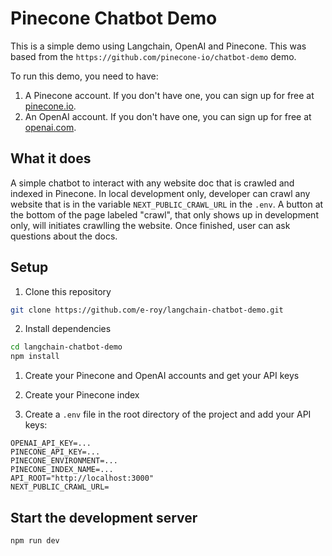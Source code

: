 # Pinecone Chatbot Demo

This is a simple demo using Langchain, OpenAI and Pinecone. This was based from the `https://github.com/pinecone-io/chatbot-demo` demo.

To run this demo, you need to have:

1. A Pinecone account. If you don't have one, you can sign up for free at [pinecone.io](https://www.pinecone.io).
2. An OpenAI account. If you don't have one, you can sign up for free at [openai.com](https://www.openai.com).

## What it does

A simple chatbot to interact with any website doc that is crawled and indexed in Pinecone. In local development only, developer can crawl any website that is in the variable `NEXT_PUBLIC_CRAWL_URL` in the `.env`. A button at the bottom of the page labeled "crawl", that only shows up in development only, will initiates crawlling the website. Once finished, user can ask questions about the docs.

## Setup

1. Clone this repository

```bash
git clone https://github.com/e-roy/langchain-chatbot-demo.git
```

2. Install dependencies

```bash
cd langchain-chatbot-demo
npm install
```

1. Create your Pinecone and OpenAI accounts and get your API keys

2. Create your Pinecone index

3. Create a `.env` file in the root directory of the project and add your API keys:

```
OPENAI_API_KEY=...
PINECONE_API_KEY=...
PINECONE_ENVIRONMENT=...
PINECONE_INDEX_NAME=...
API_ROOT="http://localhost:3000"
NEXT_PUBLIC_CRAWL_URL=
```

## Start the development server

```bash
npm run dev
```
